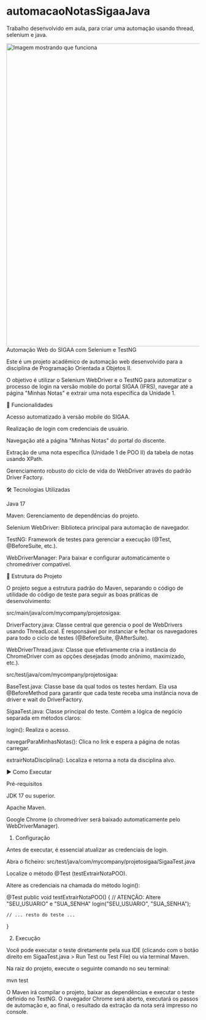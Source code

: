 # automacaoNotasSigaaJava
Trabalho desenvolvido em aula, para criar uma automação usando thread, selenium e java.


<img width="1519" height="791" alt="Imagem mostrando que funciona" src="https://github.com/user-attachments/assets/dd649c34-26f1-48b8-9a38-b1611d34abf0" />
Automação Web do SIGAA com Selenium e TestNG

Este é um projeto acadêmico de automação web desenvolvido para a disciplina de Programação Orientada a Objetos II.

O objetivo é utilizar o Selenium WebDriver e o TestNG para automatizar o processo de login na versão mobile do portal SIGAA (IFRS), navegar até a página "Minhas Notas" e extrair uma nota específica da Unidade 1.

🚀 Funcionalidades

Acesso automatizado à versão mobile do SIGAA.

Realização de login com credenciais de usuário.

Navegação até a página "Minhas Notas" do portal do discente.

Extração de uma nota específica (Unidade 1 de POO II) da tabela de notas usando XPath.

Gerenciamento robusto do ciclo de vida do WebDriver através do padrão Driver Factory.

🛠️ Tecnologias Utilizadas

Java 17

Maven: Gerenciamento de dependências do projeto.

Selenium WebDriver: Biblioteca principal para automação de navegador.

TestNG: Framework de testes para gerenciar a execução (@Test, @BeforeSuite, etc.).

WebDriverManager: Para baixar e configurar automaticamente o chromedriver compatível.

📁 Estrutura do Projeto

O projeto segue a estrutura padrão do Maven, separando o código de utilidade do código de teste para seguir as boas práticas de desenvolvimento:

src/main/java/com/mycompany/projetosigaa:

DriverFactory.java: Classe central que gerencia o pool de WebDrivers usando ThreadLocal. É responsável por instanciar e fechar os navegadores para todo o ciclo de testes (@BeforeSuite, @AfterSuite).

WebDriverThread.java: Classe que efetivamente cria a instância do ChromeDriver com as opções desejadas (modo anônimo, maximizado, etc.).

src/test/java/com/mycompany/projetosigaa:

BaseTest.java: Classe base da qual todos os testes herdam. Ela usa @BeforeMethod para garantir que cada teste receba uma instância nova de driver e wait do DriverFactory.

SigaaTest.java: Classe principal do teste. Contém a lógica de negócio separada em métodos claros:

login(): Realiza o acesso.

navegarParaMinhasNotas(): Clica no link e espera a página de notas carregar.

extrairNotaDisciplina(): Localiza e retorna a nota da disciplina alvo.

▶️ Como Executar

Pré-requisitos

JDK 17 ou superior.

Apache Maven.

Google Chrome (o chromedriver será baixado automaticamente pelo WebDriverManager).

1. Configuração

Antes de executar, é essencial atualizar as credenciais de login.

Abra o ficheiro: src/test/java/com/mycompany/projetosigaa/SigaaTest.java

Localize o método @Test (testExtrairNotaPOO).

Altere as credenciais na chamada do método login():

@Test
public void testExtrairNotaPOO() {
    // ATENÇÃO: Altere "SEU_USUARIO" e "SUA_SENHA"
    login("SEU_USUARIO", "SUA_SENHA"); 

    // ... resto do teste ...
}


2. Execução

Você pode executar o teste diretamente pela sua IDE (clicando com o botão direito em SigaaTest.java > Run Test ou Test File) ou via terminal Maven.

Na raiz do projeto, execute o seguinte comando no seu terminal:

mvn test


O Maven irá compilar o projeto, baixar as dependências e executar o teste definido no TestNG. O navegador Chrome será aberto, executará os passos de automação e, ao final, o resultado da extração da nota será impresso no console.

